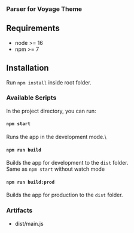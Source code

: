 ### Parser for Voyage Theme
## Requirements

- node >= 16
- npm >= 7

## Installation

Run `npm install` inside root folder.

### Available Scripts

In the project directory, you can run:

#### `npm start`

Runs the app in the development mode.\

#### `npm run build`

Builds the app for development to the `dist` folder.\
Same as `npm start` without watch mode

#### `npm run build:prod`

Builds the app for production to the `dist` folder.

### Artifacts
- dist/main.js
